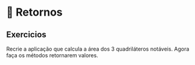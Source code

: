 # 📌 **Retornos**
## **Exercicios**
Recrie a aplicação que calcula a área dos 3 quadriláteros notáveis. Agora faça os métodos retornarem valores.
